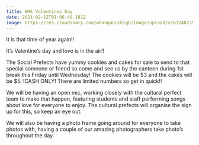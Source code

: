 ```yaml
---
title: WHS Valentines Day
date: 2021-02-12T01:06:46.181Z
image: https://res.cloudinary.com/whanganuihigh/image/upload/v1612487393/Events/poster.jpg
---
```

It is that time of year again!!  

It’s Valentine’s day and love is in the air!!  

The Social Prefects have yummy cookies and cakes for sale to send to that special someone or friend so come and see us by the canteen during 1st break this Friday until Wednesday! The cookies will be $3 and the cakes will be $5. !CASH ONLY! There are limited numbers so get in quick!! 

We will be having an open mic, working closely with the cultural perfect team to make that happen, featuring students and staff performing songs about love for everyone to enjoy. The cultural prefects will organise the sign up for this, so keep an eye out.

We will also be having a photo frame going around for everyone to take photos with, having a couple of our amazing photographers take photo’s throughout the day.
